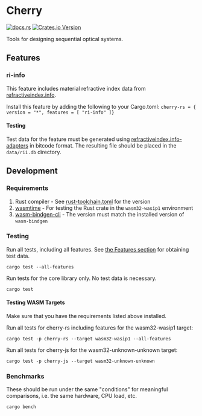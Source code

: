 # Cherry

[![docs.rs](https://img.shields.io/docsrs/cherry-rs)](https://docs.rs/cherry-rs/latest/cherry_rs/)
[![Crates.io Version](https://img.shields.io/crates/v/cherry-rs)](https://crates.io/crates/cherry-rs)

Tools for designing sequential optical systems.

## Features

### ri-info

This feature includes material refractive index data from [refractiveindex.info](https://refractiveindex.info).

Install this feature by adding the following to your Cargo.toml: `cherry-rs = { version = "*", features = [ "ri-info" ]}`

#### Testing

Test data for the feature must be generated using [refractiveindex.info-adapters](https://github.com/kmdouglass/refractiveindex.info-adapters) in bitcode format. The resulting file should be placed in the `data/rii.db` directory.

## Development

### Requirements

1. Rust compiler - See [rust-toolchain.toml](rust-toolchain.toml) for the version
2. [wasmtime](https://wasmtime.dev/) - For testing the Rust crate in the `wasm32-wasip1` environment
3. [wasm-bindgen-cli](https://rustwasm.github.io/wasm-bindgen/wasm-bindgen-test/usage.html#appendix-using-wasm-bindgen-test-without-wasm-pack) - The version must match the installed version of `wasm-bindgen`

### Testing

Run all tests, including all features. See [the Features section](#features) for obtaining test data.

```console
cargo test --all-features
```

Run tests for the core library only. No test data is necessary.

```console
cargo test
```

#### Testing WASM Targets

Make sure that you have the requirements listed above installed.

Run all tests for cherry-rs including features for the wasm32-wasip1 target:

```console
cargo test -p cherry-rs --target wasm32-wasip1 --all-features
```

Run all tests for cherry-js for the wasm32-unknown-unknown target:

```console
cargo test -p cherry-js --target wasm32-unknown-unknown
```

### Benchmarks

These should be run under the same "conditions" for meaningful comparisons, i.e. the same hardware, CPU load, etc.

```console
cargo bench
```
